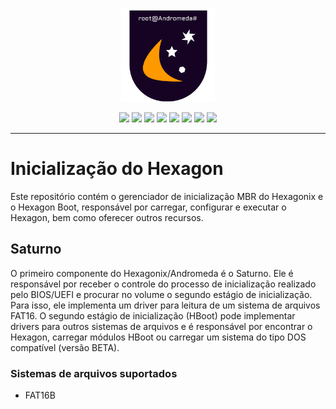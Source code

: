 <p align="center">
<img src="https://github.com/hexagonix/Doc/blob/main/Img/Hexagonix.png" width="150" height="150">
</p>

<div align="center">

![](https://img.shields.io/github/license/hexagonix/Saturno.svg)
![](https://img.shields.io/github/stars/hexagonix/Saturno.svg)
![](https://img.shields.io/github/issues/hexagonix/Saturno.svg)
![](https://img.shields.io/github/issues-closed/hexagonix/Saturno.svg)
![](https://img.shields.io/github/issues-pr/hexagonix/Saturno.svg)
![](https://img.shields.io/github/issues-pr-closed/hexagonix/Saturno.svg)
![](https://img.shields.io/github/downloads/hexagonix/Saturno/total.svg)
![](https://img.shields.io/github/release/hexagonix/Saturno.svg)

</div>

<hr>

# Inicialização do Hexagon

Este repositório contém o gerenciador de inicialização MBR do Hexagonix e o Hexagon Boot, responsável por carregar, configurar e executar o Hexagon, bem como oferecer outros recursos.

## Saturno

O primeiro componente do Hexagonix/Andromeda é o Saturno. Ele é responsável por receber o controle do processo de inicialização realizado pelo BIOS/UEFI e procurar no volume o segundo estágio de inicialização. Para isso, ele implementa um driver para leitura de um sistema de arquivos FAT16. O segundo estágio de inicialização (HBoot) pode implementar drivers para outros sistemas de arquivos e é responsável por encontrar o Hexagon, carregar módulos HBoot ou carregar um sistema do tipo DOS compatível (versão BETA).

### Sistemas de arquivos suportados

* FAT16B

<!--

Versão deste arquivo: 2.0

-->
